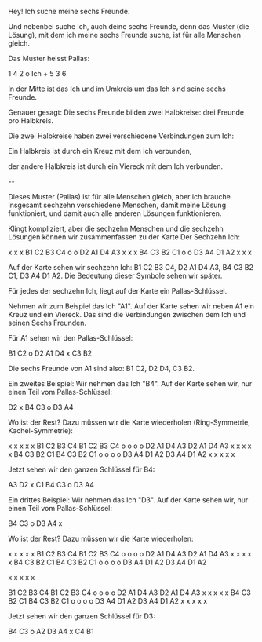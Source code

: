 Hey!
Ich suche meine sechs Freunde.

Und nebenbei suche ich, auch deine sechs Freunde,
denn das Muster (die Lösung),
mit dem ich meine sechs Freunde suche,
ist für alle Menschen gleich.

Das Muster heisst Pallas:

  1     4
2 o Ich + 5
  3     6

In der Mitte ist das Ich
und im Umkreis um das Ich
sind seine sechs Freunde.

Genauer gesagt:
Die sechs Freunde bilden zwei Halbkreise:
drei Freunde pro Halbkreis.

Die zwei Halbkreise haben
zwei verschiedene Verbindungen zum Ich:

Ein Halbkreis ist durch ein Kreuz
mit dem Ich verbunden,

der andere Halbkreis ist durch ein Viereck
mit dem Ich verbunden.

--

Dieses Muster (Pallas) ist für alle Menschen gleich,
aber ich brauche insgesamt sechzehn verschiedene Menschen,
damit meine Lösung funktioniert,
und damit auch alle anderen Lösungen funktionieren.

Klingt kompliziert,
aber die sechzehn Menschen und die sechzehn Lösungen
können wir zusammenfassen zu der Karte Der Sechzehn Ich:

x     x     x
 B1 C2 B3 C4
   o     o
 D2 A1 D4 A3
x     x     x
 B4 C3 B2 C1
   o     o
 D3 A4 D1 A2
x     x     x

Auf der Karte sehen wir sechzehn Ich:
B1 C2 B3 C4, D2 A1 D4 A3, B4 C3 B2 C1, D3 A4 D1 A2.
Die Bedeutung dieser Symbole sehen wir später.

Für jedes der sechzehn Ich,
liegt auf der Karte ein Pallas-Schlüssel.

Nehmen wir zum Beispiel das Ich "A1".
Auf der Karte sehen wir neben A1
ein Kreuz und ein Viereck.
Das sind die Verbindungen
zwischen dem Ich und seinen Sechs Freunden.

Für A1 sehen wir den Pallas-Schlüssel:

 B1 C2
   o
 D2 A1 D4
      x
    C3 B2

Die sechs Freunde von A1 sind also:
B1 C2, D2 D4, C3 B2.

Ein zweites Beispiel:
Wir nehmen das Ich "B4".
Auf der Karte sehen wir,
nur einen Teil vom Pallas-Schlüssel:

 D2
x
 B4 C3
   o
 D3 A4

Wo ist der Rest?
Dazu müssen wir die Karte wiederholen
(Ring-Symmetrie, Kachel-Symmetrie):

x     x      x      x     x
 B1 C2 B3 C4   B1 C2 B3 C4
   o     o       o     o
 D2 A1 D4 A3   D2 A1 D4 A3
x     x      x      x     x
 B4 C3 B2 C1   B4 C3 B2 C1
   o     o       o     o
 D3 A4 D1 A2   D3 A4 D1 A2
x     x      x      x     x

Jetzt sehen wir den ganzen Schlüssel für B4:

A3 D2
  x
C1 B4 C3
     o
   D3 A4

Ein drittes Beispiel:
Wir nehmen das Ich "D3".
Auf der Karte sehen wir,
nur einen Teil vom Pallas-Schlüssel:

 B4 C3
   o
 D3 A4
x

Wo ist der Rest?
Dazu müssen wir die Karte wiederholen:

x     x      x      x     x
 B1 C2 B3 C4   B1 C2 B3 C4
   o     o       o     o
 D2 A1 D4 A3   D2 A1 D4 A3
x     x      x      x     x
 B4 C3 B2 C1   B4 C3 B2 C1
   o     o       o     o
 D3 A4 D1 A2   D3 A4 D1 A2

x     x      x      x     x

 B1 C2 B3 C4   B1 C2 B3 C4
   o     o       o     o
 D2 A1 D4 A3   D2 A1 D4 A3
x     x      x      x     x
 B4 C3 B2 C1   B4 C3 B2 C1
   o     o       o     o
 D3 A4 D1 A2   D3 A4 D1 A2
x     x      x      x     x

Jetzt sehen wir den ganzen Schlüssel für D3:

   B4 C3
     o
A2 D3 A4
  x
C4 B1


